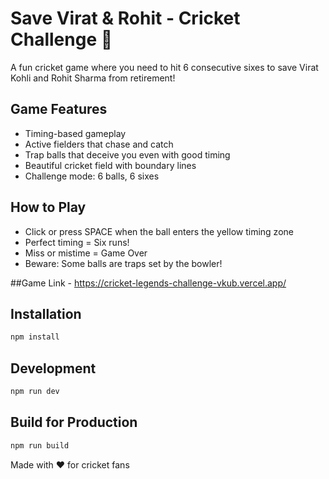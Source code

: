 # Save Virat & Rohit - Cricket Challenge 🏏

A fun cricket game where you need to hit 6 consecutive sixes to save Virat Kohli and Rohit Sharma from retirement!

## Game Features
- Timing-based gameplay
- Active fielders that chase and catch
- Trap balls that deceive you even with good timing
- Beautiful cricket field with boundary lines
- Challenge mode: 6 balls, 6 sixes

## How to Play
- Click or press SPACE when the ball enters the yellow timing zone
- Perfect timing = Six runs!
- Miss or mistime = Game Over
- Beware: Some balls are traps set by the bowler!

##Game 
Link - https://cricket-legends-challenge-vkub.vercel.app/

## Installation
```bash
npm install
```

## Development
```bash
npm run dev
```

## Build for Production
```bash
npm run build
```


Made with ❤️ for cricket fans
